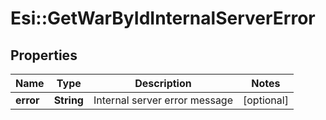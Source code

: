 # Esi::GetWarByIdInternalServerError

## Properties
Name | Type | Description | Notes
------------ | ------------- | ------------- | -------------
**error** | **String** | Internal server error message | [optional] 



